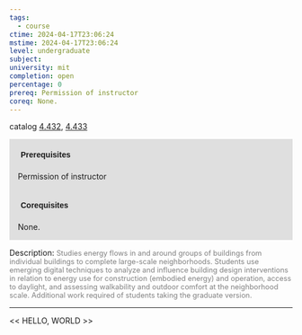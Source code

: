 ```yaml
---
tags:
  - course
ctime: 2024-04-17T23:06:24
mstime: 2024-04-17T23:06:24
level: undergraduate
subject: 
university: mit
completion: open
percentage: 0
prereq: Permission of instructor
coreq: None.
---
```


catalog [4.432](http://student.mit.edu/catalog/m4d.html#4.432), [4.433](http://student.mit.edu/catalog/m4d.html#4.433)

<span style="display: block; padding: 15px; background-color: rgb(100, 100, 100, 0.2);"><font id="m_prereq3124_0" style="display: block; font-family: Arial, sans-serif; font-weight: bold; padding: 5px">Prerequisites</font><br><span id="prereq3124_0">Permission of instructor</span></span>
<span style="display: block; padding: 15px; background-color: rgb(100, 100, 100, 0.2);"><font id="m_coreq3124_0" style="display: block; font-family: Arial, sans-serif; font-weight: bold; padding: 5px">Corequisites</font><br><span id="coreq3124_0">None.</span></span>

<font style="">Description:</font>
<font style="color: grey; font-size: 0.8rem;">Studies energy flows in and around groups of buildings from individual buildings to complete large-scale neighborhoods. Students use emerging digital techniques to analyze and influence building design interventions in relation to energy use for construction (embodied energy) and operation, access to daylight, and assessing walkability and outdoor comfort at the neighborhood scale. Additional work required of students taking the graduate version.</font>



---

<< HELLO, WORLD >>
